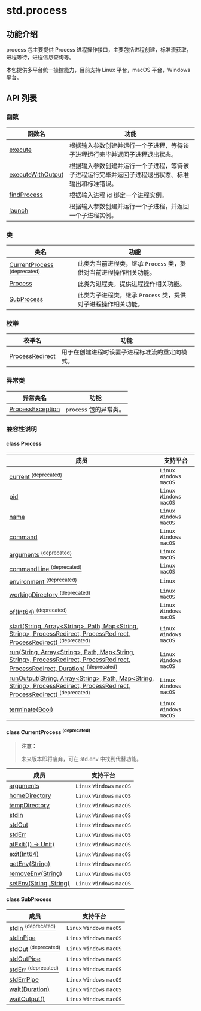 # std.process

## 功能介绍

process 包主要提供 Process 进程操作接口，主要包括进程创建，标准流获取，进程等待，进程信息查询等。

本包提供多平台统一操控能力，目前支持 Linux 平台，macOS 平台，Windows 平台。

## API 列表

### 函数

|  函数名 | 功能  |
| ------------ | ------------ |
| [execute](./process_package_api/process_package_funcs.md#func-executestring-arraystring-path-mapstring-string-processredirect-processredirectprocessredirect-duration) | 根据输入参数创建并运行一个子进程，等待该子进程运行完毕并返回子进程退出状态。 |
| [executeWithOutput](./process_package_api/process_package_funcs.md#func-executewithoutputstring-arraystring-path-mapstring-string-processredirect-processredirect-processredirect) | 根据输入参数创建并运行一个子进程，等待该子进程运行完毕并返回子进程退出状态、标准输出和标准错误。 |
| [findProcess](./process_package_api/process_package_funcs.md#func-findprocessint64) | 根据输入进程 id 绑定一个进程实例。 |
| [launch](./process_package_api/process_package_funcs.md#func-launchstring-arraystring-path-mapstring-string-processredirect-processredirect-processredirect) | 根据输入参数创建并运行一个子进程，并返回一个子进程实例。 |

### 类

|  类名 | 功能  |
| ------------ | ------------ |
| [CurrentProcess <sup>(deprecated)</sup>](./process_package_api/process_package_classes.md#class-currentprocess-deprecated) | 此类为当前进程类，继承 `Process` 类，提供对当前进程操作相关功能。 |
| [Process](./process_package_api/process_package_classes.md#class-process) | 此类为进程类，提供进程操作相关功能。 |
| [SubProcess](./process_package_api/process_package_classes.md#class-subprocess) | 此类为子进程类，继承 `Process` 类，提供对子进程操作相关功能。 |

### 枚举

| 枚举名 | 功能 |
| --------------------------- | ------------------------ |
| [ProcessRedirect](./process_package_api/process_package_enums.md#enum-processredirect) | 用于在创建进程时设置子进程标准流的重定向模式。 |

### 异常类

| 异常类名 | 功能 |
| --------------------------- | ------------------------ |
| [ProcessException](./process_package_api/process_package_exceptions.md#class-processexception) | `process` 包的异常类。 |

### 兼容性说明

#### class Process

| 成员 |  支持平台 |
| ------------ | ------------ |
| [current <sup>(deprecated)</sup>](./process_package_api/process_package_classes.md#static-prop-current-deprecated) | `Linux` `Windows` `macOS` |
| [pid](./process_package_api/process_package_classes.md#prop-pid) | `Linux` `Windows` `macOS` |
| [name](./process_package_api/process_package_classes.md#prop-name) | `Linux` `Windows` `macOS` |
| [command](./process_package_api/process_package_classes.md#prop-command) | `Linux` `Windows` `macOS` |
| [arguments <sup>(deprecated)</sup>](./process_package_api/process_package_classes.md#prop-arguments-deprecated) | `Linux` `macOS` |
| [commandLine <sup>(deprecated)</sup>](./process_package_api/process_package_classes.md#prop-commandLine-deprecated) | `Linux` `macOS` |
| [environment <sup>(deprecated)</sup>](./process_package_api/process_package_classes.md#prop-environment-deprecated) | `Linux` |
| [workingDirectory <sup>(deprecated)</sup>](./process_package_api/process_package_classes.md#prop-workingDirectory-deprecated) | `Linux` `macOS` |
| [of(Int64) <sup>(deprecated)</sup>](./process_package_api/process_package_classes.md#static-func-ofint64-deprecated) | `Linux` `Windows` `macOS` |
| [start(String, Array\<String>, Path, Map\<String, String>, ProcessRedirect, ProcessRedirect, ProcessRedirect) <sup>(deprecated)</sup>](./process_package_api/process_package_classes.md#static-func-startstring-arraystring-path-mapstring-string-processredirect-processredirect-processredirect-deprecated) | `Linux` `Windows` `macOS` |
| [run(String, Array\<String>, Path, Map\<String, String>, ProcessRedirect, ProcessRedirect, ProcessRedirect, Duration) <sup>(deprecated)</sup>](./process_package_api/process_package_classes.md#static-func-runstring-arraystring-path-mapstring-string-processredirect-processredirectprocessredirect-duration-deprecated) | `Linux` `Windows` `macOS` |
| [runOutput(String, Array\<String>, Path, Map\<String, String>, ProcessRedirect, ProcessRedirect, ProcessRedirect) <sup>(deprecated)</sup>](./process_package_api/process_package_classes.md#static-func-runoutputstring-arraystring-path-mapstring-string-processredirect-processredirect-processredirect-deprecated) | `Linux` `Windows` `macOS` |
| [terminate(Bool)](./process_package_api/process_package_classes.md#func-terminatebool) | `Linux` `Windows` `macOS` |

#### class CurrentProcess <sup>(deprecated)</sup>

> **注意：**
>
> 未来版本即将废弃，可在 std.env 中找到代替功能。

| 成员 |  支持平台 |
| ------------ | ------------ |
| [arguments](./process_package_api/process_package_classes.md#prop-arguments) | `Linux` `Windows` `macOS` |
| [homeDirectory](./process_package_api/process_package_classes.md#prop-homeDirectory) | `Linux` `Windows` `macOS` |
| [tempDirectory](./process_package_api/process_package_classes.md#prop-tempDirectory) | `Linux` `Windows` `macOS` |
| [stdIn](./process_package_api/process_package_classes.md#prop-stdIn) | `Linux` `Windows` `macOS` |
| [stdOut](./process_package_api/process_package_classes.md#prop-stdOut) | `Linux` `Windows` `macOS` |
| [stdErr](./process_package_api/process_package_classes.md#prop-stdErr) | `Linux` `Windows` `macOS` |
| [atExit(() -> Unit)](./process_package_api/process_package_classes.md#func-atexit---unit) | `Linux` `Windows` `macOS` |
| [exit(Int64)](./process_package_api/process_package_classes.md#func-exitint64) | `Linux` `Windows` `macOS` |
| [getEnv(String)](./process_package_api/process_package_classes.md#func-getenvstring) | `Linux` `Windows` `macOS` |
| [removeEnv(String)](./process_package_api/process_package_classes.md#func-removeenvstring) | `Linux` `Windows` `macOS` |
| [setEnv(String, String)](./process_package_api/process_package_classes.md#func-setenvstring-string) | `Linux` `Windows` `macOS` |

#### class SubProcess

| 成员 |  支持平台 |
| ------------ | ------------ |
| [stdIn <sup>(deprecated)</sup>](./process_package_api/process_package_classes.md#prop-stdIn-deprecated) | `Linux` `Windows` `macOS` |
| [stdInPipe](./process_package_api/process_package_classes.md#prop-stdinpipe) | `Linux` `Windows` `macOS` |
| [stdOut <sup>(deprecated)</sup>](./process_package_api/process_package_classes.md#prop-stdOut-deprecated) | `Linux` `Windows` `macOS` |
| [stdOutPipe](./process_package_api/process_package_classes.md#prop-stdoutpipe) | `Linux` `Windows` `macOS` |
| [stdErr <sup>(deprecated)</sup>](./process_package_api/process_package_classes.md#prop-stdErr-deprecated) | `Linux` `Windows` `macOS` |
| [stdErrPipe](./process_package_api/process_package_classes.md#prop-stderrpipe) | `Linux` `Windows` `macOS` |
| [wait(Duration)](./process_package_api/process_package_classes.md#func-waitduration) | `Linux` `Windows` `macOS` |
| [waitOutput()](./process_package_api/process_package_classes.md#func-waitoutput) | `Linux` `Windows` `macOS` |
